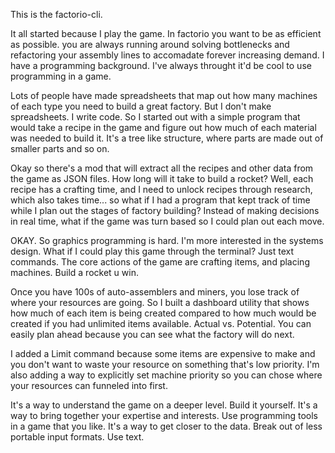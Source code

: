 This is the factorio-cli.

It all started because I play the game. In factorio you want to be as efficient as possible. you are always running around solving bottlenecks and refactoring your assembly lines to accomadate forever increasing demand. I have a programming background. I've always throught it'd be cool to use programming in a game. 

Lots of people have made spreadsheets that map out how many machines of each type you need to build a great factory. But I don't make spreadsheets. I write code.
So I started out with a simple program that would take a recipe in the game and figure out how much of each material was needed to build it. It's a tree like structure, where parts are made out of smaller parts and so on. 

Okay so there's a mod that will extract all the recipes and other data from the game as JSON files. How long will it take to build a rocket? Well, each recipe has a crafting time, and I need to unlock recipes through research, which also takes time... so what if I had a program that kept track of time while I plan out the stages of factory building? Instead of making decisions in real time, what if the game was turn based so I could plan out each move.

OKAY. So graphics programming is hard. I'm more interested in the systems design. What if I could play this game through the terminal? Just text commands. The core actions of the game are crafting items, and placing machines. Build a rocket u win. 

Once you have 100s of auto-assemblers and miners, you lose track of where your resources are going. So I built a dashboard utility that shows how much of each item is being created compared to how much would be created if you had unlimited items available. Actual vs. Potential. You can easily plan ahead because you can
see what the factory will do next. 

I added a Limit command because some items are expensive to make and you don't want to waste your resource on something that's low priority. I'm also adding a way to explicitly set machine priority so you can chose where your resources can funneled into first.

It's a way to understand the game on a deeper level. Build it yourself.
It's a way to bring together your expertise and interests. Use programming tools in a game that you like.
It's a way to get closer to the data. Break out of less portable input formats. Use text.
